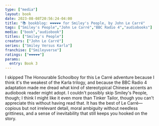 ```yaml
---
type: ["media"]
layout: book
date: 2023-08-08T20:56:24-04:00
title: "📚 bookblog: ❤️❤️❤️❤️❤️ for Smiley's People, by John Le Carré"
tags: ["Smiley's People","John Le Carré","BBC Radio 4","audiobooks"]
media: ["book","audiobook"]
titles: ["Smiley's People"]
creators: ["John Le Carré"]
series: ["Smiley Versus Karla"]
franchise: ["Smileyverse"]
ratings: ["❤️❤️❤️❤️❤️"]
params:
  entry: Book 3
---
```

I skipped The Honourable Schoolboy for this Le Carré adventure because I think it's the weakest of the Karla trilogy, and because the BBC Radio 4 adaptation made me dread what kind of stereotypical Chinese accents an audiobook reader might adopt. I couldn't possibly skip Smiley's People, though; I think I might like it even more than Tinker Tailor, though you can't appreciate this without having read that. It has the best of Le Carré—copious but not irrelevant detail, moral ambiguity without needless grittiness, and a sense of inevitability that still keeps you hooked on the story.
